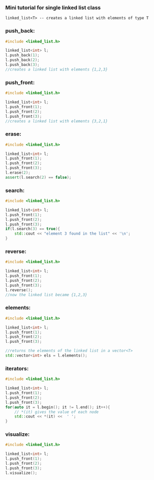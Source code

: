 ### Mini tutorial for single linked list class

    linked_list<T> -- creates a linked list with elements of type T

### **push_back**:
```cpp
#include <linked_list.h>

linked_list<int> l;
l.push_back(1);
l.push_back(2);
l.push_back(3);
//creates a linked list with elements {1,2,3}
```

### **push_front**:
```cpp
#include <linked_list.h>

linked_list<int> l;
l.push_front(1);
l.push_front(2);
l.push_front(3);
//creates a linked list with elements {3,2,1}
```

### **erase**:
```cpp
#include <linked_list.h>

linked_list<int> l;
l.push_front(1);
l.push_front(2);
l.push_front(3);
l.erase(2);
assert(l.search(2) == false);
```

### **search**:
```cpp
#include <linked_list.h>

linked_list<int> l;
l.push_front(1);
l.push_front(2);
l.push_front(3);
if(l.search(3) == true){
    std::cout << "element 3 found in the list" << '\n';
}
```

### **reverse**:
```cpp
#include <linked_list.h>

linked_list<int> l;
l.push_front(1);
l.push_front(2);
l.push_front(3);
l.reverse();
//now the linked list became {1,2,3}
```

### **elements**:
```cpp
#include <linked_list.h>

linked_list<int> l;
l.push_front(1);
l.push_front(2);
l.push_front(3);

//returns the elements of the linked list in a vector<T>
std::vector<int> els = l.elements();
```

### **iterators**:
```cpp
#include <linked_list.h>

linked_list<int> l;
l.push_front(1);
l.push_front(2);
l.push_front(3);
for(auto it = l.begin(); it != l.end(); it++){
    // *(it) gives the value of each node
    std::cout << *(it) <<  ' ';
}
```

### **visualize**:
```cpp
#include <linked_list.h>

linked_list<int> l;
l.push_front(1);
l.push_front(2);
l.push_front(3);
l.visualize();
```

